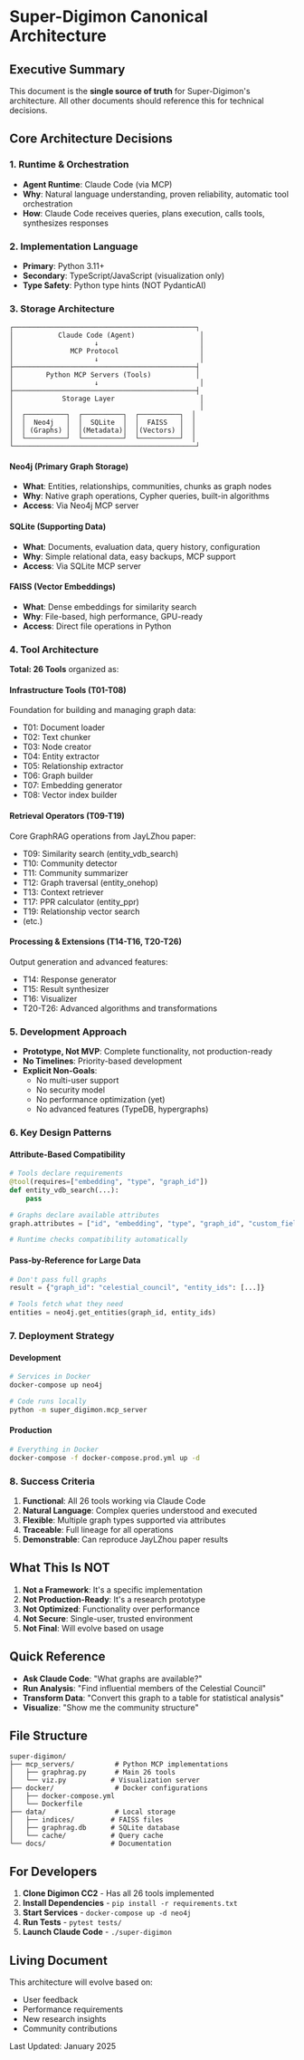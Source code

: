 # Super-Digimon Canonical Architecture

## Executive Summary

This document is the **single source of truth** for Super-Digimon's architecture. All other documents should reference this for technical decisions.

## Core Architecture Decisions

### 1. Runtime & Orchestration
- **Agent Runtime**: Claude Code (via MCP)
- **Why**: Natural language understanding, proven reliability, automatic tool orchestration
- **How**: Claude Code receives queries, plans execution, calls tools, synthesizes responses

### 2. Implementation Language
- **Primary**: Python 3.11+
- **Secondary**: TypeScript/JavaScript (visualization only)
- **Type Safety**: Python type hints (NOT PydanticAI)

### 3. Storage Architecture

```
┌─────────────────────────────────────────────┐
│           Claude Code (Agent)                │
│                    ↓                         │
│              MCP Protocol                    │
│                    ↓                         │
├─────────────────────────────────────────────┤
│        Python MCP Servers (Tools)           │
│                    ↓                         │
├─────────────────────────────────────────────┤
│            Storage Layer                     │
│                                              │
│  ┌──────────┐  ┌──────────┐  ┌──────────┐  │
│  │  Neo4j   │  │  SQLite  │  │  FAISS   │  │
│  │ (Graphs) │  │(Metadata)│  │(Vectors) │  │
│  └──────────┘  └──────────┘  └──────────┘  │
└─────────────────────────────────────────────┘
```

#### Neo4j (Primary Graph Storage)
- **What**: Entities, relationships, communities, chunks as graph nodes
- **Why**: Native graph operations, Cypher queries, built-in algorithms
- **Access**: Via Neo4j MCP server

#### SQLite (Supporting Data)
- **What**: Documents, evaluation data, query history, configuration
- **Why**: Simple relational data, easy backups, MCP support
- **Access**: Via SQLite MCP server

#### FAISS (Vector Embeddings)
- **What**: Dense embeddings for similarity search
- **Why**: File-based, high performance, GPU-ready
- **Access**: Direct file operations in Python

### 4. Tool Architecture

**Total: 26 Tools** organized as:

#### Infrastructure Tools (T01-T08)
Foundation for building and managing graph data:
- T01: Document loader
- T02: Text chunker
- T03: Node creator
- T04: Entity extractor
- T05: Relationship extractor
- T06: Graph builder
- T07: Embedding generator
- T08: Vector index builder

#### Retrieval Operators (T09-T19)
Core GraphRAG operations from JayLZhou paper:
- T09: Similarity search (entity_vdb_search)
- T10: Community detector
- T11: Community summarizer
- T12: Graph traversal (entity_onehop)
- T13: Context retriever
- T17: PPR calculator (entity_ppr)
- T19: Relationship vector search
- (etc.)

#### Processing & Extensions (T14-T16, T20-T26)
Output generation and advanced features:
- T14: Response generator
- T15: Result synthesizer
- T16: Visualizer
- T20-T26: Advanced algorithms and transformations

### 5. Development Approach

- **Prototype, Not MVP**: Complete functionality, not production-ready
- **No Timelines**: Priority-based development
- **Explicit Non-Goals**:
  - No multi-user support
  - No security model
  - No performance optimization (yet)
  - No advanced features (TypeDB, hypergraphs)

### 6. Key Design Patterns

#### Attribute-Based Compatibility
```python
# Tools declare requirements
@tool(requires=["embedding", "type", "graph_id"])
def entity_vdb_search(...):
    pass

# Graphs declare available attributes
graph.attributes = ["id", "embedding", "type", "graph_id", "custom_field"]

# Runtime checks compatibility automatically
```

#### Pass-by-Reference for Large Data
```python
# Don't pass full graphs
result = {"graph_id": "celestial_council", "entity_ids": [...]}

# Tools fetch what they need
entities = neo4j.get_entities(graph_id, entity_ids)
```

### 7. Deployment Strategy

#### Development
```bash
# Services in Docker
docker-compose up neo4j

# Code runs locally
python -m super_digimon.mcp_server
```

#### Production
```bash
# Everything in Docker
docker-compose -f docker-compose.prod.yml up -d
```

### 8. Success Criteria

1. **Functional**: All 26 tools working via Claude Code
2. **Natural Language**: Complex queries understood and executed
3. **Flexible**: Multiple graph types supported via attributes
4. **Traceable**: Full lineage for all operations
5. **Demonstrable**: Can reproduce JayLZhou paper results

## What This Is NOT

1. **Not a Framework**: It's a specific implementation
2. **Not Production-Ready**: It's a research prototype
3. **Not Optimized**: Functionality over performance
4. **Not Secure**: Single-user, trusted environment
5. **Not Final**: Will evolve based on usage

## Quick Reference

- **Ask Claude Code**: "What graphs are available?"
- **Run Analysis**: "Find influential members of the Celestial Council"
- **Transform Data**: "Convert this graph to a table for statistical analysis"
- **Visualize**: "Show me the community structure"

## File Structure

```
super-digimon/
├── mcp_servers/          # Python MCP implementations
│   ├── graphrag.py       # Main 26 tools
│   └── viz.py           # Visualization server
├── docker/               # Docker configurations
│   ├── docker-compose.yml
│   └── Dockerfile
├── data/                 # Local storage
│   ├── indices/         # FAISS files
│   ├── graphrag.db      # SQLite database
│   └── cache/           # Query cache
└── docs/                # Documentation
```

## For Developers

1. **Clone Digimon CC2** - Has all 26 tools implemented
2. **Install Dependencies** - `pip install -r requirements.txt`
3. **Start Services** - `docker-compose up -d neo4j`
4. **Run Tests** - `pytest tests/`
5. **Launch Claude Code** - `./super-digimon`

## Living Document

This architecture will evolve based on:
- User feedback
- Performance requirements
- New research insights
- Community contributions

Last Updated: January 2025